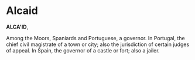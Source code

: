 # Alcaid

**ALCA'ID**,

Among the Moors, Spaniards and Portuguese, a governor. In Portugal, the chief civil magistrate of a town or city; also the jurisdiction of certain judges of appeal. In Spain, the governor of a castle or fort; also a jailer.